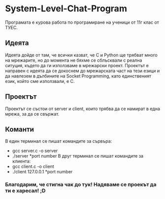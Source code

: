 # System-Level-Chat-Program

Програмата е курова работа по програмиране на ученици от 11г клас от ТУЕС.

## Идеята
Идеята дойде от там, че всички казват, че C и Python ще трябват много на мрежарите, но до момента не бяхме се сблъсквали с реална ситуция, където да ги използваме в мрежарски проект. Проектът е направен с идеята да се докоснем до мрежарската част на тези езици и да навлезем в дълбините на Socket Programming, като единственият език, който сме използвали, е С.

## Проектът
Проектът се състои от server и client, които трябва да се намират в една мрежа, за да се свържат. 

## Команти
В един терминал се пишат командите за сървъра:
* gcc server.c -o server
* ./server *port number
В друг терминал се пишат командите за клиента:
* gcc client.c -o client
* ./client 127.0.0.1 *port number

### Благодарим, че стигна чак до тук! Надяваме се проекът да ти е харесал! ;D
